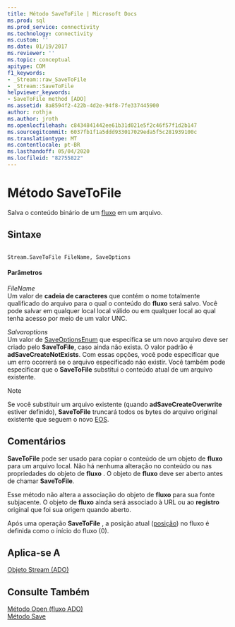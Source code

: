 ```yaml
---
title: Método SaveToFile | Microsoft Docs
ms.prod: sql
ms.prod_service: connectivity
ms.technology: connectivity
ms.custom: ''
ms.date: 01/19/2017
ms.reviewer: ''
ms.topic: conceptual
apitype: COM
f1_keywords:
- _Stream::raw_SaveToFile
- _Stream::SaveToFile
helpviewer_keywords:
- SaveToFile method [ADO]
ms.assetid: 8a8594f2-422b-4d2e-94f8-7fe337445900
author: rothja
ms.author: jroth
ms.openlocfilehash: c8434841442ee61b31d021e5f2c46f57f1d2b147
ms.sourcegitcommit: 6037fb1f1a5ddd933017029eda5f5c281939100c
ms.translationtype: MT
ms.contentlocale: pt-BR
ms.lasthandoff: 05/04/2020
ms.locfileid: "82755822"
---
```

# <a name="savetofile-method"></a>Método SaveToFile
Salva o conteúdo binário de um [fluxo](../../../ado/reference/ado-api/stream-object-ado.md) em um arquivo.  
  
## <a name="syntax"></a>Sintaxe  
  
```  
  
Stream.SaveToFile FileName, SaveOptions  
```  
  
#### <a name="parameters"></a>Parâmetros  
 *FileName*  
 Um valor de **cadeia de caracteres** que contém o nome totalmente qualificado do arquivo para o qual o conteúdo do **fluxo** será salvo. Você pode salvar em qualquer local local válido ou em qualquer local ao qual tenha acesso por meio de um valor UNC.  
  
 *Salvaroptions*  
 Um valor de [SaveOptionsEnum](../../../ado/reference/ado-api/saveoptionsenum.md) que especifica se um novo arquivo deve ser criado pelo **SaveToFile**, caso ainda não exista. O valor padrão é **adSaveCreateNotExists**. Com essas opções, você pode especificar que um erro ocorrerá se o arquivo especificado não existir. Você também pode especificar que o **SaveToFile** substitui o conteúdo atual de um arquivo existente.  
  
> [!NOTE]
>  Se você substituir um arquivo existente (quando **adSaveCreateOverwrite** estiver definido), **SaveToFile** truncará todos os bytes do arquivo original existente que seguem o novo [EOS](../../../ado/reference/ado-api/eos-property.md).  
  
## <a name="remarks"></a>Comentários  
 **SaveToFile** pode ser usado para copiar o conteúdo de um objeto de **fluxo** para um arquivo local. Não há nenhuma alteração no conteúdo ou nas propriedades do objeto de **fluxo** . O objeto de **fluxo** deve ser aberto antes de chamar **SaveToFile**.  
  
 Esse método não altera a associação do objeto de **fluxo** para sua fonte subjacente. O objeto de **fluxo** ainda será associado à URL ou ao **registro** original que foi sua origem quando aberto.  
  
 Após uma operação **SaveToFile** , a posição atual ([posição](../../../ado/reference/ado-api/position-property-ado.md)) no fluxo é definida como o início do fluxo (0).  
  
## <a name="applies-to"></a>Aplica-se A  
 [Objeto Stream (ADO)](../../../ado/reference/ado-api/stream-object-ado.md)  
  
## <a name="see-also"></a>Consulte Também  
 [Método Open (fluxo ADO)](../../../ado/reference/ado-api/open-method-ado-stream.md)   
 [Método Save](../../../ado/reference/ado-api/save-method.md)
